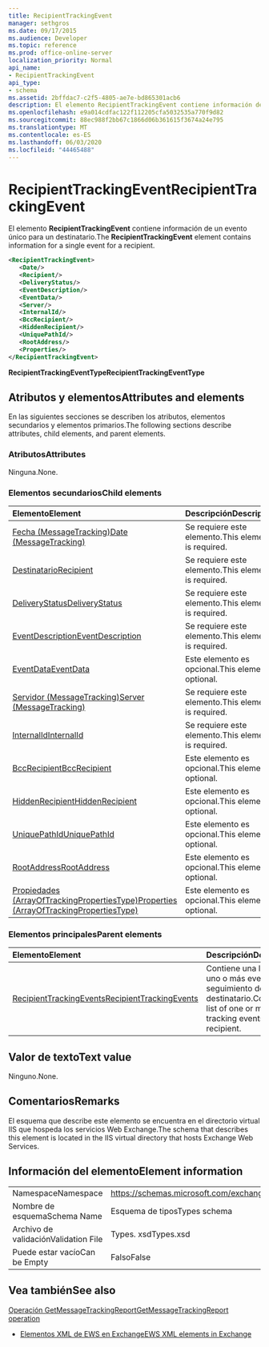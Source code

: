```yaml
---
title: RecipientTrackingEvent
manager: sethgros
ms.date: 09/17/2015
ms.audience: Developer
ms.topic: reference
ms.prod: office-online-server
localization_priority: Normal
api_name:
- RecipientTrackingEvent
api_type:
- schema
ms.assetid: 2bffdac7-c2f5-4805-ae7e-bd865301acb6
description: El elemento RecipientTrackingEvent contiene información de un evento único para un destinatario.
ms.openlocfilehash: e9a014cdfac122f112205cfa5032535a770f9d82
ms.sourcegitcommit: 88ec988f2bb67c1866d06b361615f3674a24e795
ms.translationtype: MT
ms.contentlocale: es-ES
ms.lasthandoff: 06/03/2020
ms.locfileid: "44465488"
---
```

# <a name="recipienttrackingevent"></a><span data-ttu-id="faace-103">RecipientTrackingEvent</span><span class="sxs-lookup"><span data-stu-id="faace-103">RecipientTrackingEvent</span></span>

<span data-ttu-id="faace-104">El elemento **RecipientTrackingEvent** contiene información de un evento único para un destinatario.</span><span class="sxs-lookup"><span data-stu-id="faace-104">The **RecipientTrackingEvent** element contains information for a single event for a recipient.</span></span> 
  
```XML
<RecipientTrackingEvent>
   <Date/>
   <Recipient/>
   <DeliveryStatus/>
   <EventDescription/>
   <EventData/>
   <Server/>
   <InternalId/>
   <BccRecipient/>
   <HiddenRecipient/>
   <UniquePathId/>
   <RootAddress/>
   <Properties/>
</RecipientTrackingEvent>
```

 <span data-ttu-id="faace-105">**RecipientTrackingEventType**</span><span class="sxs-lookup"><span data-stu-id="faace-105">**RecipientTrackingEventType**</span></span>
## <a name="attributes-and-elements"></a><span data-ttu-id="faace-106">Atributos y elementos</span><span class="sxs-lookup"><span data-stu-id="faace-106">Attributes and elements</span></span>

<span data-ttu-id="faace-107">En las siguientes secciones se describen los atributos, elementos secundarios y elementos primarios.</span><span class="sxs-lookup"><span data-stu-id="faace-107">The following sections describe attributes, child elements, and parent elements.</span></span>
  
### <a name="attributes"></a><span data-ttu-id="faace-108">Atributos</span><span class="sxs-lookup"><span data-stu-id="faace-108">Attributes</span></span>

<span data-ttu-id="faace-109">Ninguna.</span><span class="sxs-lookup"><span data-stu-id="faace-109">None.</span></span>
  
### <a name="child-elements"></a><span data-ttu-id="faace-110">Elementos secundarios</span><span class="sxs-lookup"><span data-stu-id="faace-110">Child elements</span></span>

|<span data-ttu-id="faace-111">**Elemento**</span><span class="sxs-lookup"><span data-stu-id="faace-111">**Element**</span></span>|<span data-ttu-id="faace-112">**Descripción**</span><span class="sxs-lookup"><span data-stu-id="faace-112">**Description**</span></span>|
|:-----|:-----|
|[<span data-ttu-id="faace-113">Fecha (MessageTracking)</span><span class="sxs-lookup"><span data-stu-id="faace-113">Date (MessageTracking)</span></span>](date-messagetracking.md) <br/> |<span data-ttu-id="faace-114">Se requiere este elemento.</span><span class="sxs-lookup"><span data-stu-id="faace-114">This element is required.</span></span>  <br/> |
|[<span data-ttu-id="faace-115">Destinatario</span><span class="sxs-lookup"><span data-stu-id="faace-115">Recipient</span></span>](recipient.md) <br/> |<span data-ttu-id="faace-116">Se requiere este elemento.</span><span class="sxs-lookup"><span data-stu-id="faace-116">This element is required.</span></span>  <br/> |
|[<span data-ttu-id="faace-117">DeliveryStatus</span><span class="sxs-lookup"><span data-stu-id="faace-117">DeliveryStatus</span></span>](deliverystatus.md) <br/> |<span data-ttu-id="faace-118">Se requiere este elemento.</span><span class="sxs-lookup"><span data-stu-id="faace-118">This element is required.</span></span>  <br/> |
|[<span data-ttu-id="faace-119">EventDescription</span><span class="sxs-lookup"><span data-stu-id="faace-119">EventDescription</span></span>](eventdescription.md) <br/> |<span data-ttu-id="faace-120">Se requiere este elemento.</span><span class="sxs-lookup"><span data-stu-id="faace-120">This element is required.</span></span>  <br/> |
|[<span data-ttu-id="faace-121">EventData</span><span class="sxs-lookup"><span data-stu-id="faace-121">EventData</span></span>](eventdata.md) <br/> |<span data-ttu-id="faace-122">Este elemento es opcional.</span><span class="sxs-lookup"><span data-stu-id="faace-122">This element is optional.</span></span>  <br/> |
|[<span data-ttu-id="faace-123">Servidor (MessageTracking)</span><span class="sxs-lookup"><span data-stu-id="faace-123">Server (MessageTracking)</span></span>](server-messagetracking.md) <br/> |<span data-ttu-id="faace-124">Se requiere este elemento.</span><span class="sxs-lookup"><span data-stu-id="faace-124">This element is required.</span></span>  <br/> |
|[<span data-ttu-id="faace-125">InternalId</span><span class="sxs-lookup"><span data-stu-id="faace-125">InternalId</span></span>](internalid.md) <br/> |<span data-ttu-id="faace-126">Se requiere este elemento.</span><span class="sxs-lookup"><span data-stu-id="faace-126">This element is required.</span></span>  <br/> |
|[<span data-ttu-id="faace-127">BccRecipient</span><span class="sxs-lookup"><span data-stu-id="faace-127">BccRecipient</span></span>](bccrecipient.md) <br/> |<span data-ttu-id="faace-128">Este elemento es opcional.</span><span class="sxs-lookup"><span data-stu-id="faace-128">This element is optional.</span></span>  <br/> |
|[<span data-ttu-id="faace-129">HiddenRecipient</span><span class="sxs-lookup"><span data-stu-id="faace-129">HiddenRecipient</span></span>](hiddenrecipient.md) <br/> |<span data-ttu-id="faace-130">Este elemento es opcional.</span><span class="sxs-lookup"><span data-stu-id="faace-130">This element is optional.</span></span>  <br/> |
|[<span data-ttu-id="faace-131">UniquePathId</span><span class="sxs-lookup"><span data-stu-id="faace-131">UniquePathId</span></span>](uniquepathid.md) <br/> |<span data-ttu-id="faace-132">Este elemento es opcional.</span><span class="sxs-lookup"><span data-stu-id="faace-132">This element is optional.</span></span>  <br/> |
|[<span data-ttu-id="faace-133">RootAddress</span><span class="sxs-lookup"><span data-stu-id="faace-133">RootAddress</span></span>](rootaddress.md) <br/> |<span data-ttu-id="faace-134">Este elemento es opcional.</span><span class="sxs-lookup"><span data-stu-id="faace-134">This element is optional.</span></span>  <br/> |
|[<span data-ttu-id="faace-135">Propiedades (ArrayOfTrackingPropertiesType)</span><span class="sxs-lookup"><span data-stu-id="faace-135">Properties (ArrayOfTrackingPropertiesType)</span></span>](properties-arrayoftrackingpropertiestype.md) <br/> |<span data-ttu-id="faace-136">Este elemento es opcional.</span><span class="sxs-lookup"><span data-stu-id="faace-136">This element is optional.</span></span>  <br/> |
   
### <a name="parent-elements"></a><span data-ttu-id="faace-137">Elementos principales</span><span class="sxs-lookup"><span data-stu-id="faace-137">Parent elements</span></span>

|<span data-ttu-id="faace-138">**Elemento**</span><span class="sxs-lookup"><span data-stu-id="faace-138">**Element**</span></span>|<span data-ttu-id="faace-139">**Descripción**</span><span class="sxs-lookup"><span data-stu-id="faace-139">**Description**</span></span>|
|:-----|:-----|
|[<span data-ttu-id="faace-140">RecipientTrackingEvents</span><span class="sxs-lookup"><span data-stu-id="faace-140">RecipientTrackingEvents</span></span>](recipienttrackingevents.md) <br/> |<span data-ttu-id="faace-141">Contiene una lista de uno o más eventos de seguimiento de un destinatario.</span><span class="sxs-lookup"><span data-stu-id="faace-141">Contains a list of one or more tracking events for a recipient.</span></span>  <br/> |
   
## <a name="text-value"></a><span data-ttu-id="faace-142">Valor de texto</span><span class="sxs-lookup"><span data-stu-id="faace-142">Text value</span></span>

<span data-ttu-id="faace-143">Ninguno.</span><span class="sxs-lookup"><span data-stu-id="faace-143">None.</span></span>
  
## <a name="remarks"></a><span data-ttu-id="faace-144">Comentarios</span><span class="sxs-lookup"><span data-stu-id="faace-144">Remarks</span></span>

<span data-ttu-id="faace-145">El esquema que describe este elemento se encuentra en el directorio virtual IIS que hospeda los servicios Web Exchange.</span><span class="sxs-lookup"><span data-stu-id="faace-145">The schema that describes this element is located in the IIS virtual directory that hosts Exchange Web Services.</span></span>
  
## <a name="element-information"></a><span data-ttu-id="faace-146">Información del elemento</span><span class="sxs-lookup"><span data-stu-id="faace-146">Element information</span></span>

|||
|:-----|:-----|
|<span data-ttu-id="faace-147">Namespace</span><span class="sxs-lookup"><span data-stu-id="faace-147">Namespace</span></span>  <br/> |https://schemas.microsoft.com/exchange/services/2006/types  <br/> |
|<span data-ttu-id="faace-148">Nombre de esquema</span><span class="sxs-lookup"><span data-stu-id="faace-148">Schema Name</span></span>  <br/> |<span data-ttu-id="faace-149">Esquema de tipos</span><span class="sxs-lookup"><span data-stu-id="faace-149">Types schema</span></span>  <br/> |
|<span data-ttu-id="faace-150">Archivo de validación</span><span class="sxs-lookup"><span data-stu-id="faace-150">Validation File</span></span>  <br/> |<span data-ttu-id="faace-151">Types. xsd</span><span class="sxs-lookup"><span data-stu-id="faace-151">Types.xsd</span></span>  <br/> |
|<span data-ttu-id="faace-152">Puede estar vacío</span><span class="sxs-lookup"><span data-stu-id="faace-152">Can be Empty</span></span>  <br/> |<span data-ttu-id="faace-153">Falso</span><span class="sxs-lookup"><span data-stu-id="faace-153">False</span></span>  <br/> |
   
## <a name="see-also"></a><span data-ttu-id="faace-154">Vea también</span><span class="sxs-lookup"><span data-stu-id="faace-154">See also</span></span>



[<span data-ttu-id="faace-155">Operación GetMessageTrackingReport</span><span class="sxs-lookup"><span data-stu-id="faace-155">GetMessageTrackingReport operation</span></span>](getmessagetrackingreport-operation.md)


- [<span data-ttu-id="faace-156">Elementos XML de EWS en Exchange</span><span class="sxs-lookup"><span data-stu-id="faace-156">EWS XML elements in Exchange</span></span>](ews-xml-elements-in-exchange.md)

